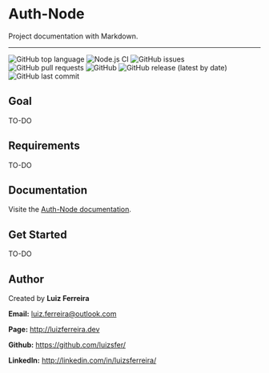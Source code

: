 # Auth-Node

Project documentation with Markdown.

---

![GitHub top language](https://img.shields.io/github/languages/top/luizsfer/auth-node?style=flat-square)
![Node.js CI](https://github.com/luizsfer/auth-node/workflows/Node.js%20CI/badge.svg?branch=master)
![GitHub issues](https://img.shields.io/github/issues/luizsfer/auth-node?style=flat-square)
![GitHub pull requests](https://img.shields.io/github/issues-pr/luizsfer/auth-node?style=flat-square)
![GitHub](https://img.shields.io/github/license/luizsfer/auth-node?style=flat-square)
![GitHub release (latest by date)](https://img.shields.io/github/v/release/luizsfer/auth-node?style=flat-square)
![GitHub last commit](https://img.shields.io/github/last-commit/luizsfer/auth-node?style=flat-square)

## Goal

TO-DO

## Requirements

TO-DO

## Documentation

 Visite the [Auth-Node documentation](https://github.com/luizsfer/auth-node/wiki/Documentation).

## Get Started

TO-DO

## Author

Created by **Luiz Ferreira**

**Email:** luiz.ferreira@outlook.com

**Page:** http://luizferreira.dev

**Github:** https://github.com/luizsfer/

**LinkedIn:** http://linkedin.com/in/luizsferreira/
